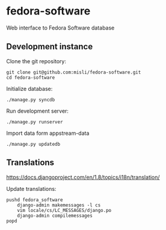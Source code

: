 fedora-software
===============

Web interface to Fedora Software database


Development instance
--------------------

Clone the git repository:

    git clone git@github.com:misli/fedora-software.git
    cd fedora-software

Initialize database:

    ./manage.py syncdb

Run development server:

    ./manage.py runserver

Import data form appstream-data

    ./manage.py updatedb


Translations
------------

https://docs.djangoproject.com/en/1.8/topics/i18n/translation/

Update translations:

    pushd fedora_software
        django-admin makemessages -l cs
        vim locale/cs/LC_MESSAGES/django.po
        django-admin compilemessages
    popd

